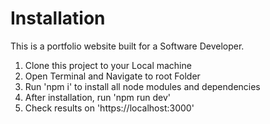 # Installation
This is a portfolio website built for a Software Developer.

1. Clone this project to your Local machine
2. Open Terminal and Navigate to root Folder
3. Run 'npm i' to install all node modules and dependencies
4. After installation, run 'npm run dev'
5. Check results on 'https://localhost:3000'
